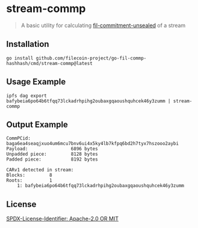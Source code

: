 stream-commp
=======================

> A basic utility for calculating [fil-commitment-unsealed](https://github.com/multiformats/multicodec/blob/master/table.csv#L454) of a stream

## Installation

```
go install github.com/filecoin-project/go-fil-commp-hashhash/cmd/stream-commp@latest
```

## Usage Example

```
ipfs dag export bafybeia6po64b6tfqq73lckadrhpihg2oubaxgqaoushquhcek46y3zumm | stream-commp
```

## Output Example

```
CommPCid: baga6ea4seaqjxuo4um6mcu7bnv6ui4x5ky4lb7kfpq6bd2h7tyx7hszooo2aybi
Payload:                6896 bytes
Unpadded piece:         8128 bytes
Padded piece:           8192 bytes

CARv1 detected in stream:
Blocks:         8
Roots:          1
    1: bafybeia6po64b6tfqq73lckadrhpihg2oubaxgqaoushquhcek46y3zumm

```

## License
[SPDX-License-Identifier: Apache-2.0 OR MIT](../../LICENSE.md)
